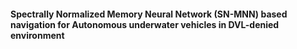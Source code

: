 #### Spectrally Normalized Memory Neural Network (SN-MNN) based navigation for Autonomous underwater vehicles in DVL-denied environment